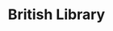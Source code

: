 ---
schema: default
title: British Library
description: >-
  British Library open datasets as listed at
  http://www.bl.uk/bibliographic/datafree.html
logo: ''
---